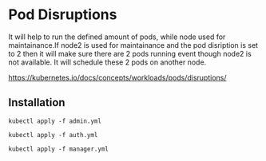# Pod Disruptions

It will help to run the defined amount of pods, while node used for maintainance.If node2 is used for maintainance and the pod disription is set to 2 then it will make sure there are 2 pods running event though node2 is not available. It will schedule these 2 pods on another node.

https://kubernetes.io/docs/concepts/workloads/pods/disruptions/

## Installation

    kubectl apply -f admin.yml

    kubectl apply -f auth.yml

    kubectl apply -f manager.yml

